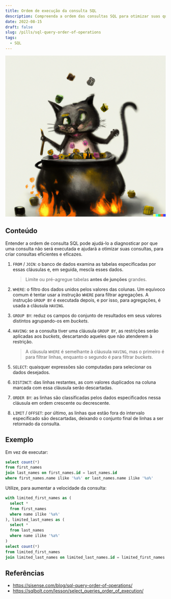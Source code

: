 ```yaml
---
title: Ordem de execução da consulta SQL
description: Compreenda a ordem das consultas SQL para otimizar suas queries
date: 2022-08-15
draft: false
slug: /pills/sql-query-order-of-operations
tags:
  - SQL
---
```


![Cat playing with dices](./cover.png)

## Conteúdo

Entender a ordem de consulta SQL pode ajudá-lo a diagnosticar por que uma consulta não será executada e ajudará a otimizar suas consultas, para criar consultas eficientes e eficazes.

1. `FROM` / `JOIN`: o banco de dados examina as tabelas especificadas por essas cláusulas e, em seguida, mescla esses dados.

   > Limite ou pré-agregue tabelas **antes de junções** grandes.

2. `WHERE`: o filtro dos dados unidos pelos valores das colunas. Um equívoco comum é tentar usar a instrução `WHERE` para filtrar agregações. A instrução `GROUP BY` é executada depois, e por isso, para agregações, é usada a cláusula `HAVING`.

3. `GROUP BY`: reduz os campos do conjunto de resultados em seus valores distintos agrupando-os em _buckets_.

4. `HAVING`: se a consulta tiver uma cláusula `GROUP BY`, as restrições serão aplicadas aos _buckets_, descartando aqueles que não atenderem à restrição.

   > A cláusula `WHERE` é semelhante à cláusula `HAVING`, mas o primeiro é para filtrar linhas, enquanto o segundo é para filtrar _buckets_.

5. `SELECT`: quaisquer expressões são computadas para selecionar os dados desejados.

6. `DISTINCT`: das linhas restantes, as com valores duplicados na coluna marcada com essa cláusula serão descartadas.

7. `ORDER BY`: as linhas são classificadas pelos dados especificados nessa cláusula em ordem crescente ou decrescente.

8. `LIMIT` / `OFFSET`: por último, as linhas que estão fora do intervalo especificado são descartadas, deixando o conjunto final de linhas a ser retornado da consulta.

## Exemplo

Em vez de executar:

```sql
select count(*)
from first_names
join last_names on first_names.id = last_names.id
where first_names.name ilike '%a%' or last_names.name ilike '%a%'
```

Utilize, para aumentar a velocidade da consulta:

```sql
with limited_first_names as (
  select *
  from first_names
  where name ilike '%a%'
), limited_last_names as (
  select *
  from last_names
  where name ilike '%a%'
)
select count(*)
from limited_first_names
join limited_last_names on limited_last_names.id = limited_first_names.id
```

## Referências

- <https://sisense.com/blog/sql-query-order-of-operations/>
- <https://sqlbolt.com/lesson/select_queries_order_of_execution/>
